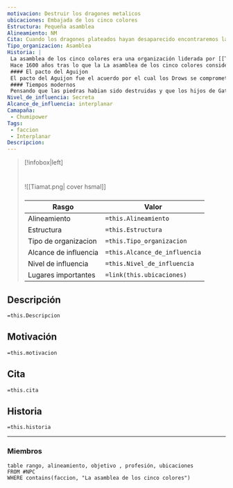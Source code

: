 ```yaml
---
motivacion: Destruir los dragones metalicos
ubicaciones: Embajada de los cinco colores
Estructura: Pequeña asamblea
Alineamiento: NM
Cita: Cuando los dragones plateados hayan desaparecido encontraremos la paz que merecemos
Tipo_organizacion: Asamblea
Historia: |
 La asamblea de los cinco colores era una organización liderada por [[Tiamat]] con el objetivo de acabar con los dragones metalicos de Gath e Igeo. Tras pensar que habian acabado con todos los huevos y dragones la asamblea se disolvio.
 Hace 1600 años tras lo que la La asamblea de los cinco colores considero que era el final de las perlas años aqui se acordo el pacto del aguijon, por el cual los los drows de [[Ust Natha]] se comprometia a acabar con los hijos de Gath e Igeo.
 #### El pacto del Aguijon
 El pacto del Aguijon fue el acuerdo por el cual los Drows se comprometen a acabar con
 #### Tiempos modernos
 Pensando que las piedras habian sido destruidas y que los hijos de Gath e Igeo morirían a manos de los Drows, la asamblea decidio cazar a los dragones metalicos. Aunque la ambición con el tiempo poco a poco se fue extingiendo
Nivel_de_influencia: Secreta
Alcance_de_influencia: interplanar
Camapaña:
 - Chumipower
Tags:
 - faccion
 - Interplanar
Descripcion: 
---
```


> [!infobox|left]
>  #
> ![[Tiamat.png| cover hsmal]]
> ###
> |Rasgo | Valor |
> | --- | --- |
> | Alineamiento | `=this.Alineamiento`|
> | Estructura | `=this.Estructura` |
> | Tipo de organizacion | `=this.Tipo_organizacion` |
>  | Alcance de influencia| `=this.Alcance_de_influencia` |
>  | Nivel de influencia| `=this.Nivel_de_influencia` |
>  | Lugares  importantes|  `=link(this.ubicaciones)`  |


## Descripción
`=this.Descripcion`
## Motivación
`=this.motivacion`
## Cita
`=this.cita`
## Historia
`=this.historia`

___

### Miembros

```dataview
table rango, alineamiento, objetivo , profesión, ubicaciones
FROM #NPC
WHERE contains(faccion, "La asamblea de los cinco colores")
```
